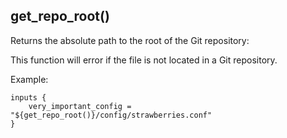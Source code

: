 get_repo_root()
---
Returns the absolute path to the root of the Git repository:

This function will error if the file is not located in a Git repository.

Example:

```hcl
inputs {
    very_important_config = "${get_repo_root()}/config/strawberries.conf"
}
```
